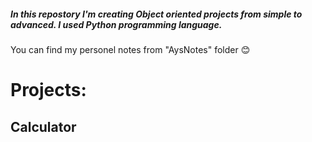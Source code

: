 ##### In this repostory I'm creating Object oriented projects from simple to advanced. I used Python programming language.
You can find my personel notes from "AysNotes" folder 😊

# Projects:

## Calculator


